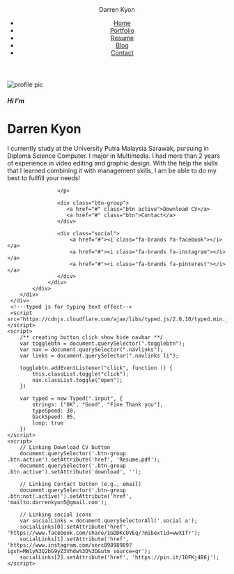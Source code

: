<!DOCTYPE html>
<html lang="en">
<head>
    <meta charset="UTF-8">
    <meta http-equiv="X-UA-Compatible" content="IE=edge">
    <meta name="viewport" content="width=device-width, initial-scale=1.0">
    <title>Responsive Portfolio Website Design</title>
    <link rel="stylesheet" href="style.css">
    <!----Font awesome cdn  font icon css -->
    <link rel="stylesheet" href="https://cdnjs.cloudflare.com/ajax/libs/font-awesome/6.2.1/css/all.min.css">
</head>
<body>
     <div class="hero-header">
        <div class="wrapper">
            <header>
                <div class="logo">
                    <i class="fa-solid fa-d"></i>
                    <div class="logo-text">Darren Kyon</div>
                </div>
                <nav>
                    <div class="togglebtn">
                        <span></span>
                        <span></span>
                        <span></span>
                    </div>
                    <ul class="navlinks">
                        <li><a href="#">Home</a></li>
                        <li><a href="#">Portfolio</a></li>
                        <li><a href="#">Resume</a></li>
                        <li><a href="#">Blog</a></li>
                        <li><a href="#">Contact</a></li>
                    </ul>
                </nav>
            </header>
            <div class="container">
                 <div class="hero-pic">
                    <img src="images/imageprifle.jpg" alt="profile pic">
                 </div>
                 <div class="hero-text">
                    <h5>Hi I'm <span class="input"></span></h5>
                    <h1>Darren Kyon</h1>
                    <p> I currently study at the University Putra Malaysia Sarawak, pursuing in Diploma Science Computer. I major in Multimedia.
                        I had more than 2 years of experience in video editing and graphic design. With the help the skills that I learned combining it
                        with management skills, I am be able to do my best to fullfill your needs!
                         

                    </p>

                    <div class="btn-group">
                       <a href="#" class="btn active">Download CV</a>
                       <a href="#" class="btn">Contact</a>
                    </div>

                    <div class="social">
                        <a href="#"><i class="fa-brands fa-facebook"></i></a>
                        <a href="#"><i class="fa-brands fa-instagram"></i></a>
                        <a href="#"><i class="fa-brands fa-pinterest"></i></a>
                    </div>
                 </div>
            </div>
        </div>
     </div>
     <!---typed js for typing text effect-->
     <script src="https://cdnjs.cloudflare.com/ajax/libs/typed.js/2.0.10/typed.min.js"></script>
    <script>
        /** creating button click show hide navbar **/
        var togglebtn = document.querySelector(".togglebtn");
        var nav = document.querySelector(".navlinks");
        var links = document.querySelector(".navlinks li");

        togglebtn.addEventListener("click", function () {
            this.classList.toggle("click");
            nav.classList.toggle("open");
        })

        var typed = new Typed(".input", {
            strings: ["OK", "Good", "Fine Thank you"],
            typeSpeed: 30,
            backSpeed: 95,
            loop: true
        })
    </script>
    <script>
        // Linking Download CV button
        document.querySelector('.btn-group .btn.active').setAttribute('href', 'Resume.pdf');
        document.querySelector('.btn-group .btn.active').setAttribute('download', '');

        // Linking Contact button (e.g., email)
        document.querySelector('.btn-group .btn:not(.active)').setAttribute('href', 'mailto:darrenkyon5@gmail.com');

        // Linking social icons
        var socialLinks = document.querySelectorAll('.social a');
        socialLinks[0].setAttribute('href', 'https://www.facebook.com/share/1GDDKcUVEq/?mibextid=wwXIfr');
        socialLinks[1].setAttribute('href', 'https://www.instagram.com/xerc89898989?igsh=MW1yN3Q2bG9yZ3Vhdw%3D%3D&utm_source=qr');
        socialLinks[2].setAttribute('href', 'https://pin.it/1OFKj4B6j');
    </script>
</body>
</html>
